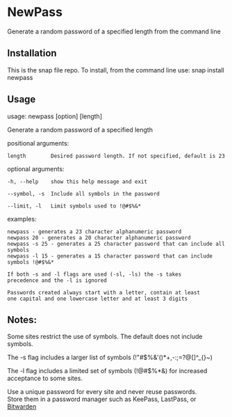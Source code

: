 # NewPass
Generate a random password of a specified length from the command line

## Installation

This is the snap file repo. To install, from the command line use:
snap install newpass

## Usage

usage: newpass [option] [length]

Generate a random password of a specified length

positional arguments:

    length        Desired password length. If not specified, default is 23

optional arguments:

    -h, --help    show this help message and exit
  
    --symbol, -s  Include all symbols in the password
  
    --limit, -l   Limit symbols used to !@#$%&*

examples:

    newpass - generates a 23 character alphanumeric password
    newpass 20 - generates a 20 character alphanumeric password
    newpass -s 25 - generates a 25 character password that can include all symbols
    newpass -l 15 - generates a 15 character password that can include symbols !@#$%&*

    If both -s and -l flags are used (-sl, -ls) the -s takes 
    precedence and the -l is ignored

    Passwords created always start with a letter, contain at least
    one capital and one lowercase letter and at least 3 digits
    
## Notes:

Some sites restrict the use of symbols. 
The default does not include symbols. 

The -s flag includes a larger list of symbols (!"#$%&\'()*+,-:;=?@[\]^_{}~)

The -l flag includes a limited set of symbols (!@#$%*&) for increased acceptance to some sites.


Use a unique password for every site and never reuse passwords.  
Store them in a password manager such as KeePass, LastPass, or [Bitwarden](https://bitwarden.com/)